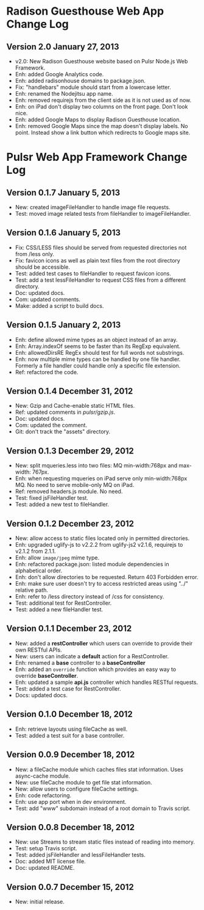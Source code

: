# Radison Guesthouse Web App Change Log

## Version 2.0 January 27, 2013

- v2.0: New Radison Guesthouse website based on Pulsr Node.js Web Framework.
- Enh: added Google Analytics code.
- Enh: added radisonhouse domains to package.json.
- Fix: "handlebars" module should start from a lowercase letter.
- Enh: renamed the Nodejitsu app name.
- Enh: removed requirejs from the client side as it is not used as of now.
- Enh: on iPad don't display two columns on the front page. Don't look nice.
- Enh: added Google Maps to display Radison Guesthouse location.
- Enh: removed Google Maps since the map doesn't display labels. No point. Instead show a link button which redirects to Google maps site.

# Pulsr Web App Framework Change Log

## Version 0.1.7 January 5, 2013

- New: created imageFileHandler to handle image file requests.
- Test: moved image related tests from fileHandler to imageFileHandler.

## Version 0.1.6 January 5, 2013

- Fix: CSS/LESS files should be served from requested directories not from /less only.
- Fix: favicon icons as well as plain text files from the root directory should be accessible.
- Test: added test cases to fileHandler to request favicon icons.
- Test: add a test lessFileHandler to request CSS files from a different directory.
- Doc: updated docs.
- Com: updated comments.
- Make: added a script to build docs.

## Version 0.1.5 January 2, 2013

- Enh: define allowed mime types as an object instead of an array.
- Enh: Array.indexOf seems to be faster than its RegExp equivalent.
- Enh: allowedDirsRE RegEx should test for full words not substrings.
- Enh: now multiple mime types can be handled by one file handler. Formerly a file handler could handle only a specific file extension.
- Ref: refactored the code.

## Version 0.1.4 December 31, 2012

- New: Gzip and Cache-enable static HTML files.
- Ref: updated comments in *pulsr/gzip.js*.
- Doc: updated docs.
- Com: updated the comment.
- Git: don't track the "assets" directory.

## Version 0.1.3 December 29, 2012

- New: split mqueries.less into two files: MQ min-width:768px and max-width: 767px.
- Enh: when requesting mqueries on iPad serve only min-width:768px MQ. No need to serve mobile-only MQ on iPad.
- Ref: removed headers.js module. No need.
- Test: fixed jsFileHandler test.
- Test: added a new test to fileHandler.

## Version 0.1.2 December 23, 2012

- New: allow access to static files located only in permitted directories.
- Enh: upgraded uglify-js to v2.2.2 from uglify-js2 v2.1.6, requirejs to v2.1.2 from 2.1.1.
- Enh: allow `image/jpeg` mime type.
- Enh: refactored package.json: listed module dependencies in alphabetical order.
- Enh: don't allow directories to be requested. Return 403 Forbidden error.
- Enh: make sure user doesn't try to access restricted areas using "../" relative path.
- Enh: refer to /less directory instead of /css for consistency.
- Test: additional test for RestController.
- Test: added a new fileHandler test.

## Version 0.1.1 December 23, 2012

- New: added a **restController** which users can override to provide their own RESTful APIs.
- New: users can indicate a **default** action for a RestController.
- Enh: renamed a **base** controller to a **baseController**
- Enh: added an `override` function which provides an easy way to override **baseController**.
- Enh: updated a sample **api.js** controller which handles RESTful requests.
- Test: added a test case for RestController.
- Docs: updated docs.

## Version 0.1.0 December 18, 2012

- Enh: retrieve layouts using fileCache as well.
- Test: added a test suit for a base controller.

## Version 0.0.9 December 18, 2012

- New: a fileCache module which caches files stat information. Uses async-cache module.
- New: use fileCache module to get file stat information.
- New: allow users to configure fileCache settings.
- Enh: code refactoring.
- Enh: use app port when in dev environment.
- Test: add "www" subdomain instead of a root domain to Travis script.

## Version 0.0.8 December 18, 2012

- New: use Streams to stream static files instead of reading into memory.
- Test: setup Travis script.
- Test: added jsFileHandler and lessFileHandler tests.
- Doc: added MIT license file.
- Doc: updated README.

## Version 0.0.7 December 15, 2012

- New: initial release.